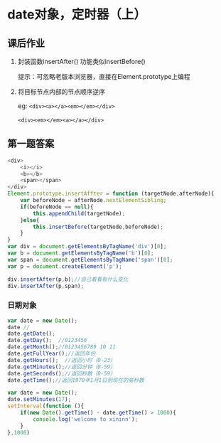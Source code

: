# date对象，定时器（上）

>

## 课后作业

1. 封装函数insertAfter()  功能类似insertBefore()

   提示：可忽略老版本浏览器，直接在Element.prototype上编程

2. 将目标节点内部的节点顺序逆序

   eg: `<div><a></a><em></em></div>`

   ​	`<div><em></em><a></a></div>`

## 第一题答案

```javascript
<div>
    <i></i>
	<b></b>
	<span></span>
</div>
Element.prototype.insertAffter = function (targetNode,afterNode){
    var beforeNode = afterNode.nextElementSibling;
    if(beforeNode == null){
        this.appendChild(targetNode);
    }else{
        this.insertBefore(targetNode,beforeNode);
    }
}
var div = document.getElementsByTagName('div')[0];
var b = document.getElementsByTagName('b')[0];
var span = document.getElementsByTagName('span')[0];
var p = document.createElement('p');

div.insertAfter(p,b);//自己看看有什么变化
div.insertAfter(p,span);
```

### 日期对象

```javascript
var date = new Date();
date //
date.getDate();
date.getDay();  //0123456
date.getMonth();//0123456789 10 11 
date.getFullYear();//返回年份
date.getHours();  //返回小时（0-23）
date.getMinutes();//返回分钟（0-59）
date.getSeconds();//返回秒数（0-59）
date.getTime();//返回1970年1月1日到现在的毫秒数


```

```javascript
var date = new Date();
date.setMinutes(17);
setInterval(function (){
    if(new Date().getTime() - date.getTime() > 1000){
        console.log('welcome to xininn');
    }
},1000)
```



